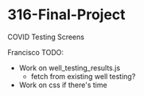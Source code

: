 # 316-Final-Project
COVID Testing Screens

Francisco TODO:
- Work on well_testing_results.js
    - fetch from existing well testing?
- Work on css if there's time